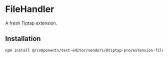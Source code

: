 # FileHandler

A fresh Tiptap extension.

## Installation

```bash
npm install @/components/text-editor/vendors/@tiptap-pro/extension-file-handler
```
